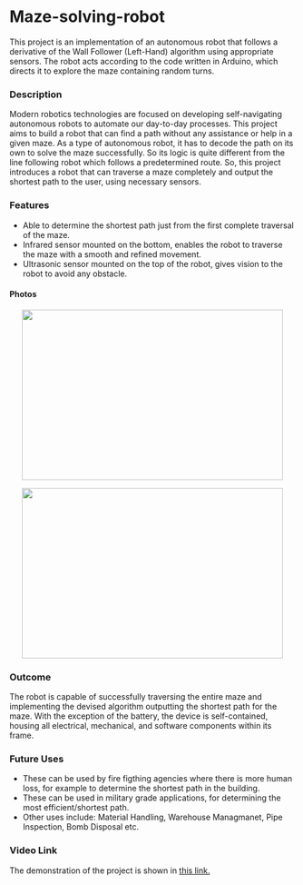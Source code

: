 # Maze-solving-robot

This project is an implementation of an autonomous robot that follows a derivative of the Wall Follower (Left-Hand) algorithm using appropriate sensors. The robot acts according to the code written in Arduino, which directs it to explore the maze containing random turns.

### Description

Modern robotics technologies are focused on developing self-navigating autonomous robots to automate our day-to-day processes. This project aims to build a robot that can find a path without any assistance or help in a given maze. As a type of autonomous robot, it has to decode the path on its own to solve the maze successfully. So its logic is quite different from the line following robot which follows a predetermined route. So, this project introduces a robot that can traverse a maze completely and output the shortest path to the user, using necessary sensors.

### Features

  *  Able to determine the shortest path just from the first complete traversal of the maze.
  *  Infrared sensor mounted on the bottom, enables the robot to traverse the maze with a smooth and refined movement.
  *  Ultrasonic sensor mounted on the top of the robot, gives vision to the robot to avoid any obstacle.

    
#### Photos

   <p align="center">
     <img width="460" height="300" src="https://user-images.githubusercontent.com/43223792/95826807-7f58c180-0d50-11eb-96d9-71b4e46ee747.png">
   </p>
   <p align="center">
     <img width="460" height="300" src="https://user-images.githubusercontent.com/43223792/95826738-66501080-0d50-11eb-9ba9-a22a735d2c65.png">
   </p>
   
   
### Outcome

The robot is capable of successfully traversing the entire maze and implementing the devised algorithm outputting the shortest path for the maze. With the exception of the battery, the device is self-contained, housing all electrical, mechanical, and software components within its frame.

### Future Uses

  * These can be used by fire figthing agencies where there is more human loss, for example to determine the shortest path in the building.
  * These can be used in military grade applications, for determining the most efficient/shortest path.
  * Other uses include: Material Handling, Warehouse Managmanet, Pipe Inspection, Bomb Disposal etc.


### Video Link
The demonstration of the project is shown in [this link.](https://youtu.be/tLJ_TavAOBo)
